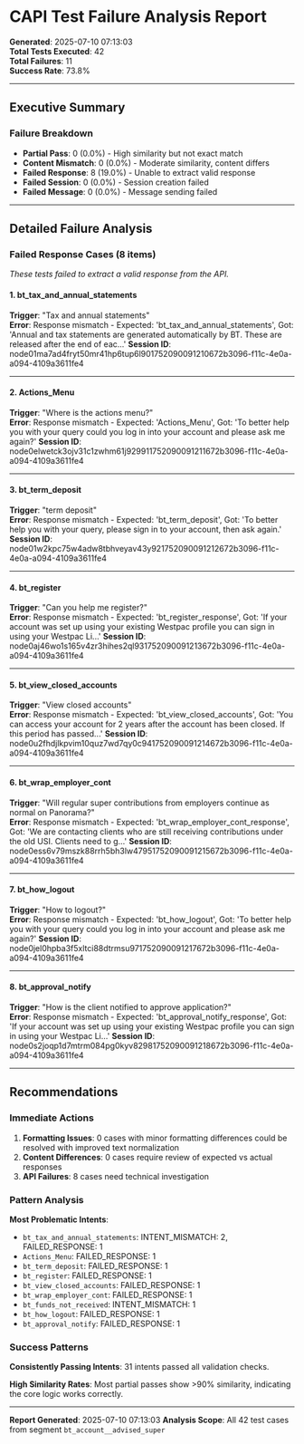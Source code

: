 # CAPI Test Failure Analysis Report

**Generated**: 2025-07-10 07:13:03  
**Total Tests Executed**: 42  
**Total Failures**: 11  
**Success Rate**: 73.8%  

---

## Executive Summary

### Failure Breakdown
- **Partial Pass**: 0 (0.0%) - High similarity but not exact match
- **Content Mismatch**: 0 (0.0%) - Moderate similarity, content differs
- **Failed Response**: 8 (19.0%) - Unable to extract valid response
- **Failed Session**: 0 (0.0%) - Session creation failed
- **Failed Message**: 0 (0.0%) - Message sending failed

---

## Detailed Failure Analysis

### Failed Response Cases (8 items)
*These tests failed to extract a valid response from the API.*

#### 1. bt_tax_and_annual_statements
**Trigger**: "Tax and annual statements"  
**Error**: Response mismatch - Expected: 'bt_tax_and_annual_statements', Got: 'Annual and tax statements are generated automatically by BT. These are released after the end of eac...'
**Session ID**: node01ma7ad4fryt50mr41hp6tup6l901752090091210672b3096-f11c-4e0a-a094-4109a3611fe4

---

#### 2. Actions_Menu
**Trigger**: "Where is the actions menu?"  
**Error**: Response mismatch - Expected: 'Actions_Menu', Got: 'To better help you with your query could you log in into your account and please ask me again?'
**Session ID**: node0elwetck3ojv31c1zwhm61j929911752090091211672b3096-f11c-4e0a-a094-4109a3611fe4

---

#### 3. bt_term_deposit
**Trigger**: "term deposit"  
**Error**: Response mismatch - Expected: 'bt_term_deposit', Got: 'To better help you with your query, please sign in to your account, then ask again.'
**Session ID**: node01w2kpc75w4adw8tbhveyav43y921752090091212672b3096-f11c-4e0a-a094-4109a3611fe4

---

#### 4. bt_register
**Trigger**: "Can you help me register?"  
**Error**: Response mismatch - Expected: 'bt_register_response', Got: 'If your account was set up using your existing Westpac profile you can sign in using your Westpac Li...'
**Session ID**: node0aj46wo1s165v4zr3hihes2ql931752090091213672b3096-f11c-4e0a-a094-4109a3611fe4

---

#### 5. bt_view_closed_accounts
**Trigger**: "View closed accounts"  
**Error**: Response mismatch - Expected: 'bt_view_closed_accounts', Got: 'You can access your account for 2 years after the account has been closed. If this period has passed...'
**Session ID**: node0u2fhdjlkpvim10quz7wd7qy0c941752090091214672b3096-f11c-4e0a-a094-4109a3611fe4

---

#### 6. bt_wrap_employer_cont
**Trigger**: "Will regular super contributions from employers continue as normal on Panorama?"  
**Error**: Response mismatch - Expected: 'bt_wrap_employer_cont_response', Got: 'We are contacting clients who are still receiving contributions under the old USI. Clients need to g...'
**Session ID**: node0ess6v79mszk88rrh5bh3lw47951752090091215672b3096-f11c-4e0a-a094-4109a3611fe4

---

#### 7. bt_how_logout
**Trigger**: "How to logout?"  
**Error**: Response mismatch - Expected: 'bt_how_logout', Got: 'To better help you with your query could you log in into your account and please ask me again?'
**Session ID**: node0jel0hpba3f5xltci88dtrmsu971752090091217672b3096-f11c-4e0a-a094-4109a3611fe4

---

#### 8. bt_approval_notify
**Trigger**: "How is the client notified to approve application?"  
**Error**: Response mismatch - Expected: 'bt_approval_notify_response', Got: 'If your account was set up using your existing Westpac profile you can sign in using your Westpac Li...'
**Session ID**: node0s2joqp1d7mtrm084pg0kyv82981752090091218672b3096-f11c-4e0a-a094-4109a3611fe4

---

## Recommendations

### Immediate Actions
1. **Formatting Issues**: 0 cases with minor formatting differences could be resolved with improved text normalization
2. **Content Differences**: 0 cases require review of expected vs actual responses
3. **API Failures**: 8 cases need technical investigation

### Pattern Analysis
**Most Problematic Intents**:
- `bt_tax_and_annual_statements`: INTENT_MISMATCH: 2, FAILED_RESPONSE: 1
- `Actions_Menu`: FAILED_RESPONSE: 1
- `bt_term_deposit`: FAILED_RESPONSE: 1
- `bt_register`: FAILED_RESPONSE: 1
- `bt_view_closed_accounts`: FAILED_RESPONSE: 1
- `bt_wrap_employer_cont`: FAILED_RESPONSE: 1
- `bt_funds_not_received`: INTENT_MISMATCH: 1
- `bt_how_logout`: FAILED_RESPONSE: 1
- `bt_approval_notify`: FAILED_RESPONSE: 1


### Success Patterns
**Consistently Passing Intents**: 31 intents passed all validation checks.

**High Similarity Rates**: Most partial passes show >90% similarity, indicating the core logic works correctly.

---

**Report Generated**: 2025-07-10 07:13:03
**Analysis Scope**: All 42 test cases from segment `bt_account__advised_super`
